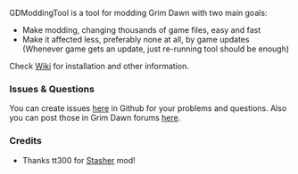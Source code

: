 GDModdingTool is a tool for modding Grim Dawn with two main goals:
* Make modding, changing thousands of game files, easy and fast
* Make it affected less, preferably none at all, by game updates (Whenever game gets an update, just re-running tool should be enough)

Check [Wiki](https://github.com/azakhi/GDModdingTool/wiki) for installation and other information.

### Issues & Questions
You can create issues [here](https://github.com/azakhi/GDModdingTool/issues) in Github for your problems and questions. Also you can post those in Grim Dawn forums [here](https://www.grimdawn.com/forums/showthread.php?t=84229).

### Credits
* Thanks tt300 for [Stasher](https://www.grimdawn.com/forums/showthread.php?t=57391) mod!
